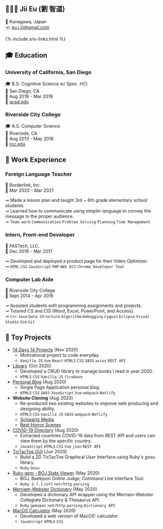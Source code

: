 
## 👨🏻‍💻 Jii Eu (劉 智道)

📍 Kanagawa, Japan <br />
✉️  eu.j.jii@gmail.com <br />

{% include sns-links.html %}

## 🎓 Education

### University of California, San Diego
🎓 B.S. Cognitive Science w/ Spec. HCI <br />
📍  San Diego, CA  <br />
📅  Aug 2016 - Mar 2019 <br />
🔗  [ucsd.edu](https://ucsd.edu)

### Riverside City College
🎓 A.S. Computer Science <br />
📍 Riverside, CA <br />
📅  Aug 2013 - May 2016 <br />
🔗  [rcc.edu](http://www.rcc.edu)

## 💼 Work Experience

### Foreign Language Teacher

🏢  Borderlink, Inc. <br />
📅  Mar 2020 - Mar 2021 <br />

➞ Made a lesson plan and taught 3rd ~ 6th grade elementary school students. <br />
➞ Learned how to communicate using simpler language to convey the message to the proper audience. <br />
➞ `Team work` `Communication` `Problem Solving` `Planning` `Time Management`

### Intern, Front-end Developer

🏢  FASTech, LLC. <br />
📅  Dec 2016 - Mar 2017 <br />

➞ Developed and deployed a product page for their Video Optimizer. <br />
➞ `HTML` `CSS` `JavaScript` `PHP` `AWS EC2` `Chrome Developer Tool` 

### Computer Lab Aide

🏢  Riverside City College <br />
📅  Sept 2014 - Apr 2016 <br />

➞ Assisted students with programming assignments and projects. <br />
➞ Tutored CS and CIS (Word, Excel, PowerPoint, and Access). <br />
➞ `C++` `Java` `Data Structure` `Algorithm` `Debugging` `Cygwin` `Eclipse` `Visual Studio` `Vim` `Git`

## 🧸 Toy Projects

-  [14 Days 14 Projects](https://github.com/bugxvii/14Days_14Projects) (Nov 2020)
    - Motivational project to code everyday.
    - `Vanilla JS` `Vue` `React` `HTML5` `CSS` `SASS` `axios` `REST API`
- [Library](https://github.com/bugxvii/library) (Oct 2020)
    - Developed a CRUD library to manage books I read in year 2020.
    - `HTML5` `CSS`  `Vanilla-JS` `firebase`
- [Personal Blog](https://github.com/bugxvii/vue-blog) (Aug 2020)
    - Single Page Application personal blog.
    - `HTML5` `CSS` `SASS` `JavaScript` `Vue` `webpack` `Netlify`
- **Website Cloning** (Aug 2020)
    - Re-produced two existing websites to improve web producing and designing ability.
    - `HTML5` `CSS` `Vanilla JS` `SASS` `webpack` `Netlify`
    - [Schwartz Media](https://github.com/bugxvii/clone-schwartz-media)
    - [Best Horror Scenes](https://github.com/bugxvii/clone-best-horror-scenes)
- [COVID-19 Directory](https://github.com/bugxvii/covid-directory) (Aug 2020)
    - Extracted countries COVID-19 data from REST API and users can view them by the specific country.
    - `JavaScript` `HTML5` `CSS` `Vue` `json` `REST API`
- [TicTacToe GUI](https://github.com/bugxvii/ruby-toy-projects/tree/master/tic-tac-toe/gui) (Jun 2020)
    - Build a 2D TicTacToe Graphical User Interface using Ruby's *gosu* library.
    - `Ruby` `Gosu`
- [Ruby gem - BOJ Stats Viewer](https://github.com/bugxvii/boj-solvedac) (May 2020)
    - BOJ, Baekjoon Online Judge, Command Line Interface Tool.
    - `Ruby 2.7.1` `curl` `net/http` `parsing`
- [Merriam-Webster Dictionary](https://github.com/bugxvii/mw-dictionary) (May 2020)
    - Developed a dictionary API wrapper using the Merriam-Webster Collegiate Dictionary & Thesaurus API.
    - `Ruby` `gemspec` `net/http` `parsing` `Dictionary API`
- [MacOS Calculator](https://github.com/bugxvii/mac-calculator) (May 2020)
    - Developed a web version of MacOS' calculator.
    - `JavaScript` `HTML5` `CSS`